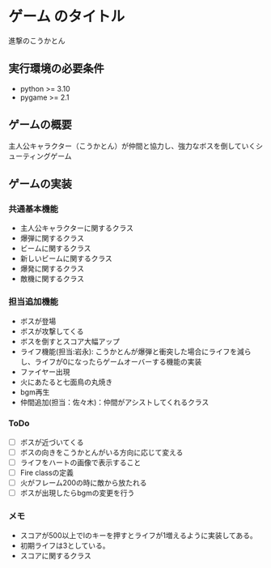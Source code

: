 # ゲーム のタイトル
進撃のこうかとん
## 実行環境の必要条件
* python >= 3.10
* pygame >= 2.1

## ゲームの概要
主人公キャラクター（こうかとん）が仲間と協力し、強力なボスを倒していくシューティングゲーム

## ゲームの実装
### 共通基本機能
* 主人公キャラクターに関するクラス
* 爆弾に関するクラス
* ビームに関するクラス
* 新しいビームに関するクラス
* 爆発に関するクラス
* 敵機に関するクラス
### 担当追加機能
* ボスが登場
* ボスが攻撃してくる
* ボスを倒すとスコア大幅アップ
* ライフ機能(担当:岩永): こうかとんが爆弾と衝突した場合にライフを減らし、ライフが0になったらゲームオーバーする機能の実装
* ファイヤー出現
* 火にあたると七面鳥の丸焼き
* bgm再生
* 仲間追加(担当：佐々木)：仲間がアシストしてくれるクラス
### ToDo
- [ ] ボスが近づいてくる
- [ ] ボスの向きをこうかとんがいる方向に応じて変える
- [ ] ライフをハートの画像で表示すること
- [ ] Fire classの定義
- [ ] 火がフレーム200の時に敵から放たれる
- [ ] ボスが出現したらbgmの変更を行う
### メモ
* スコアが500以上でlのキーを押すとライフが1増えるように実装してある。
* 初期ライフは3としている。
* スコアに関するクラス
